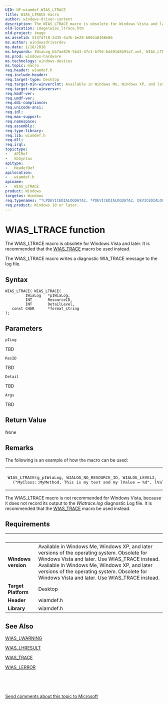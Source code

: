 ```yaml
---
UID: NF:wiamdef.WIAS_LTRACE
title: WIAS_LTRACE macro
author: windows-driver-content
description: The WIAS_LTRACE macro is obsolete for Windows Vista and later. It is recommended that the WIAS_TRACE macro be used instead.The WIAS_LTRACE macro writes a diagnostic WIA_TRACE message to the log file.
old-location: image\wias_ltrace.htm
old-project: image
ms.assetid: 513fd718-3d35-4a7b-be28-b002a8108e86
ms.author: windowsdriverdev
ms.date: 1/18/2018
ms.keywords: IWiaLog_bb7ae826-5b43-47c1-bf94-bd491d8b91a7.xml, WIAS_LTRACE macro [Imaging Devices], wiamdef/WIAS_LTRACE, image.wias_ltrace, WIAS_LTRACE
ms.prod: windows-hardware
ms.technology: windows-devices
ms.topic: macro
req.header: wiamdef.h
req.include-header: 
req.target-type: Desktop
req.target-min-winverclnt: Available in Windows Me, Windows XP, and later versions of the operating system. Obsolete for Windows Vista and later. Use WIAS_TRACE instead.
req.target-min-winversvr: 
req.kmdf-ver: 
req.umdf-ver: 
req.ddi-compliance: 
req.unicode-ansi: 
req.idl: 
req.max-support: 
req.namespace: 
req.assembly: 
req.type-library: 
req.lib: wiamdef.h
req.dll: 
req.irql: 
topictype:
-	APIRef
-	kbSyntax
apitype:
-	HeaderDef
apilocation:
-	wiamdef.h
apiname:
-	WIAS_LTRACE
product: Windows
targetos: Windows
req.typenames: "*LPDEVICEDIALOGDATA2, *PDEVICEDIALOGDATA2, DEVICEDIALOGDATA2"
req.product: Windows 10 or later.
---
```



# WIAS_LTRACE function
The WIAS_LTRACE macro is obsolete for Windows Vista and later. It is recommended that the <a href="..\wiamdef\nf-wiamdef-wias_trace.md">WIAS_TRACE</a> macro be used instead.

The WIAS_LTRACE macro writes a diagnostic WIA_TRACE message to the log file.

## Syntax

````
WIAS_LTRACE( WIAS_LTRACE(
         IWiaLog   *pIWiaLog,
         INT       ResourceID,
         INT       DetailLevel,
   const CHAR      *format_string
);
````

## Parameters

`pILog`

TBD

`ResID`

TBD

`Detail`

TBD

`Args`

TBD


## Return Value

None

## Remarks

The following is an example of how the macro can be used:
<div class="code"><span codelanguage=""><table>
<tr>
<th></th>
</tr>
<tr>
<td>
<pre>WIAS_LTRACE(g_pIWiaLog, WIALOG_NO_RESOURCE_ID, WIALOG_LEVEL2,
  ("MyClass::MyMethod, This is my text and my lValue = %d", lValue));</pre>
</td>
</tr>
</table></span></div>The WIAS_LTRACE macro is not recommended for Windows Vista, because it does not record its output to the <i>Wiatrace.log </i>diagnostic Log file. It is recommended that the <a href="..\wiamdef\nf-wiamdef-wias_trace.md">WIAS_TRACE</a> macro be used instead.

## Requirements
| &nbsp; | &nbsp; |
| ---- |:---- |
| **Windows version** | Available in Windows Me, Windows XP, and later versions of the operating system. Obsolete for Windows Vista and later. Use WIAS_TRACE instead. Available in Windows Me, Windows XP, and later versions of the operating system. Obsolete for Windows Vista and later. Use WIAS_TRACE instead. |
| **Target Platform** | Desktop |
| **Header** | wiamdef.h |
| **Library** | wiamdef.h |

## See Also

<a href="..\wiamdef\nf-wiamdef-wias_lwarning.md">WIAS_LWARNING</a>

<a href="..\wiamdef\nf-wiamdef-wias_lhresult.md">WIAS_LHRESULT</a>

<a href="..\wiamdef\nf-wiamdef-wias_trace.md">WIAS_TRACE</a>

<a href="..\wiamdef\nf-wiamdef-wias_lerror.md">WIAS_LERROR</a>

 

 

<a href="mailto:wsddocfb@microsoft.com?subject=Documentation%20feedback [image\image]:%20WIAS_LTRACE macro%20 RELEASE:%20(1/18/2018)&amp;body=%0A%0APRIVACY STATEMENT%0A%0AWe use your feedback to improve the documentation. We don't use your email address for any other purpose, and we'll remove your email address from our system after the issue that you're reporting is fixed. While we're working to fix this issue, we might send you an email message to ask for more info. Later, we might also send you an email message to let you know that we've addressed your feedback.%0A%0AFor more info about Microsoft's privacy policy, see http://privacy.microsoft.com/en-us/default.aspx." title="Send comments about this topic to Microsoft">Send comments about this topic to Microsoft</a>